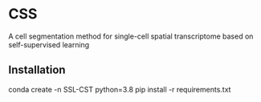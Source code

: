 # CSS
A cell segmentation method for single-cell spatial transcriptome based on self-supervised learning
## Installation
conda create -n SSL-CST python=3.8
pip install -r requirements.txt

